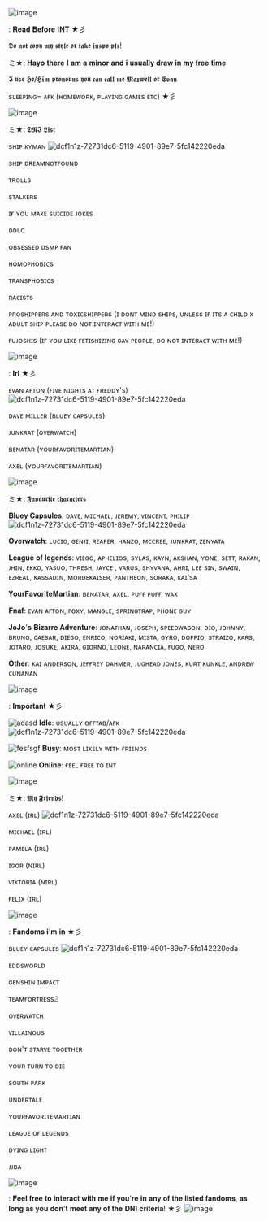 



![image](https://user-images.githubusercontent.com/114703263/198890048-5ef0507d-482d-458c-a8d1-2deaa1e83008.png)


: 𝐑𝐞𝐚𝐝 𝐁𝐞𝐟𝐨𝐫𝐞 𝐈𝐍𝐓 ★彡

 𝕯𝖔 𝖓𝖔𝖙 𝖈𝖔𝖕𝖞 𝖒𝖞 𝖘𝖙𝖞𝖑𝖊 𝖔𝖗 𝖙𝖆𝖐𝖊 𝖎𝖓𝖘𝖕𝖔 𝖕𝖑𝖘!

ミ★: 𝐇𝐚𝐲𝐨 𝐭𝐡𝐞𝐫𝐞 𝐈 𝐚𝐦 𝐚 𝐦𝐢𝐧𝐨𝐫 𝐚𝐧𝐝 𝐢 𝐮𝐬𝐮𝐚𝐥𝐥𝐲 𝐝𝐫𝐚𝐰 𝐢𝐧 𝐦𝐲 𝐟𝐫𝐞𝐞 𝐭𝐢𝐦𝐞

 𝕴 𝖚𝖘𝖊 𝕳𝖊/𝕳𝖎𝖒 𝖕𝖗𝖔𝖓𝖔𝖚𝖓𝖘 𝖞𝖔𝖚 𝖈𝖆𝖓 𝖈𝖆𝖑𝖑 𝖒𝖊 𝕸𝖆𝖝𝖜𝖊𝖑𝖑 𝖔𝖗 𝕰𝖛𝖆𝖓 

 sʟᴇᴇᴘɪɴɢ= ᴀғᴋ (ʜᴏᴍᴇᴡᴏʀᴋ, ᴘʟᴀʏɪɴɢ ɢᴀᴍᴇs ᴇᴛᴄ) ★彡

![image](https://user-images.githubusercontent.com/114703263/198890320-0f5c750f-ab67-4610-aeb1-9d399e3289ca.png)



ミ★: 𝕯𝕹𝕴 𝕷𝖎𝖘𝖙

sʜɪᴘ ᴋʏᴍᴀɴ       ![dcf1n1z-72731dc6-5119-4901-89e7-5fc142220eda](https://user-images.githubusercontent.com/114703263/198890671-728ac3bf-865f-498a-83c1-d59d64f626b9.gif)


sʜɪᴘ ᴅʀᴇᴀᴍɴᴏᴛғᴏᴜɴᴅ

ᴛʀᴏʟʟs

sᴛᴀʟᴋᴇʀs

ɪғ ʏᴏᴜ ᴍᴀᴋᴇ sᴜɪᴄɪᴅᴇ ᴊᴏᴋᴇs

ᴅᴅʟᴄ

ᴏʙsᴇssᴇᴅ ᴅsᴍᴘ ғᴀɴ

ʜᴏᴍᴏᴘʜᴏʙɪᴄs

ᴛʀᴀɴsᴘʜᴏʙɪᴄs

ʀᴀᴄɪsᴛs

ᴘʀᴏsʜɪᴘᴘᴇʀs ᴀɴᴅ ᴛᴏxɪᴄsʜɪᴘᴘᴇʀs (ɪ ᴅᴏɴᴛ ᴍɪɴᴅ sʜɪᴘs, ᴜɴʟᴇss ɪғ ɪᴛs ᴀ ᴄʜɪʟᴅ x ᴀᴅᴜʟᴛ sʜɪᴘ ᴘʟᴇᴀsᴇ ᴅᴏ ɴᴏᴛ ɪɴᴛᴇʀᴀᴄᴛ ᴡɪᴛʜ ᴍᴇ!)


ғᴜᴊᴏsʜɪs (ɪғ ʏᴏᴜ ʟɪᴋᴇ ғᴇᴛɪsʜɪᴢɪɴɢ ɢᴀʏ ᴘᴇᴏᴘʟᴇ, ᴅᴏ ɴᴏᴛ ɪɴᴛᴇʀᴀᴄᴛ ᴡɪᴛʜ ᴍᴇ!)

![image](https://user-images.githubusercontent.com/114703263/198890244-f1dd3ef3-4c5f-43c2-a569-10a0b2ac707f.png)

: 𝐈𝐫𝐥  ★彡  

ᴇᴠᴀɴ ᴀғᴛᴏɴ (ғɪᴠᴇ ɴɪɢʜᴛs ᴀᴛ ғʀᴇᴅᴅʏ's)       ![dcf1n1z-72731dc6-5119-4901-89e7-5fc142220eda](https://user-images.githubusercontent.com/114703263/198890671-728ac3bf-865f-498a-83c1-d59d64f626b9.gif)

ᴅᴀᴠᴇ ᴍɪʟʟᴇʀ (ʙʟᴜᴇʏ ᴄᴀᴘsᴜʟᴇs)

ᴊᴜɴᴋʀᴀᴛ (ᴏᴠᴇʀᴡᴀᴛᴄʜ)

ʙᴇɴᴀᴛᴀʀ (ʏᴏᴜʀғᴀᴠᴏʀɪᴛᴇᴍᴀʀᴛɪᴀɴ)

ᴀxᴇʟ (ʏᴏᴜʀғᴀᴠᴏʀɪᴛᴇᴍᴀʀᴛɪᴀɴ)


![image](https://user-images.githubusercontent.com/114703263/198890401-730c61fd-d802-47e8-a193-796982ea8c2f.png)


ミ★: 𝕱𝖆𝖛𝖔𝖚𝖗𝖎𝖙𝖊 𝖈𝖍𝖆𝖗𝖆𝖈𝖙𝖊𝖗𝖘

𝐁𝐥𝐮𝐞𝐲 𝐂𝐚𝐩𝐬𝐮𝐥𝐞𝐬: ᴅᴀᴠᴇ, ᴍɪᴄʜᴀᴇʟ, ᴊᴇʀᴇᴍʏ, ᴠɪɴᴄᴇɴᴛ, ᴘʜɪʟɪᴘ       ![dcf1n1z-72731dc6-5119-4901-89e7-5fc142220eda](https://user-images.githubusercontent.com/114703263/198890671-728ac3bf-865f-498a-83c1-d59d64f626b9.gif)

𝐎𝐯𝐞𝐫𝐰𝐚𝐭𝐜𝐡: ʟᴜᴄɪᴏ, ɢᴇɴᴊɪ, ʀᴇᴀᴘᴇʀ, ʜᴀɴᴢᴏ, ᴍᴄᴄʀᴇᴇ, ᴊᴜɴᴋʀᴀᴛ, ᴢᴇɴʏᴀᴛᴀ

𝐋𝐞𝐚𝐠𝐮𝐞 𝐨𝐟 𝐥𝐞𝐠𝐞𝐧𝐝𝐬: ᴠɪᴇɢᴏ, ᴀᴘʜᴇʟɪᴏs, sʏʟᴀs, ᴋᴀʏɴ, ᴀᴋsʜᴀɴ, ʏᴏɴᴇ, sᴇᴛᴛ, ʀᴀᴋᴀɴ, ᴊʜɪɴ, ᴇᴋᴋᴏ, ʏᴀsᴜᴏ, ᴛʜʀᴇsʜ, ᴊᴀʏᴄᴇ , ᴠᴀʀᴜs, sʜʏᴠᴀɴᴀ, ᴀʜʀɪ, ʟᴇᴇ sɪɴ, sᴡᴀɪɴ, ᴇᴢʀᴇᴀʟ, ᴋᴀssᴀᴅɪɴ, ᴍᴏʀᴅᴇᴋᴀɪsᴇʀ, ᴘᴀɴᴛʜᴇᴏɴ, sᴏʀᴀᴋᴀ, ᴋᴀɪ'sᴀ

𝐘𝐨𝐮𝐫𝐅𝐚𝐯𝐨𝐫𝐢𝐭𝐞𝐌𝐚𝐫𝐭𝐢𝐚𝐧: ʙᴇɴᴀᴛᴀʀ, ᴀxᴇʟ, ᴘᴜғғ ᴘᴜғғ, ᴡᴀx

𝐅𝐧𝐚𝐟: ᴇᴠᴀɴ ᴀғᴛᴏɴ, ғᴏxʏ, ᴍᴀɴɢʟᴇ, sᴘʀɪɴɢᴛʀᴀᴘ, ᴘʜᴏɴᴇ ɢᴜʏ

𝐉𝐨𝐉𝐨'𝐬 𝐁𝐢𝐳𝐚𝐫𝐫𝐞 𝐀𝐝𝐯𝐞𝐧𝐭𝐮𝐫𝐞: ᴊᴏɴᴀᴛʜᴀɴ, ᴊᴏsᴇᴘʜ, sᴘᴇᴇᴅᴡᴀɢᴏɴ, ᴅɪᴏ, ᴊᴏʜɴɴʏ, ʙʀᴜɴᴏ, ᴄᴀᴇsᴀʀ, ᴅɪᴇɢᴏ, ᴇɴʀɪᴄᴏ, ɴᴏʀɪᴀᴋɪ, ᴍɪsᴛᴀ, ɢʏʀᴏ, ᴅᴏᴘᴘɪᴏ, sᴛʀᴀɪᴢᴏ, ᴋᴀʀs, ᴊᴏᴛᴀʀᴏ, ᴊᴏsᴜᴋᴇ, ᴀᴋɪʀᴀ, ɢɪᴏʀɴᴏ, ʟᴇᴏɴᴇ, ɴᴀʀᴀɴᴄɪᴀ, ғᴜɢᴏ, ɴᴇʀᴏ

𝐎𝐭𝐡𝐞𝐫: ᴋᴀɪ ᴀɴᴅᴇʀsᴏɴ, ᴊᴇғғʀᴇʏ ᴅᴀʜᴍᴇʀ, ᴊᴜɢʜᴇᴀᴅ ᴊᴏɴᴇs, ᴋᴜʀᴛ ᴋᴜɴᴋʟᴇ, ᴀɴᴅʀᴇᴡ ᴄᴜɴᴀɴᴀɴ

 ![image](https://user-images.githubusercontent.com/114703263/198890458-9578433f-dcf9-4010-af48-e720fbb4ea84.png)

 
 : 𝐈𝐦𝐩𝐨𝐫𝐭𝐚𝐧𝐭 ★彡 

 ![adasd](https://user-images.githubusercontent.com/114703263/196957695-a13ed7b9-7548-4e4a-bca5-dca725c26c5f.png) 
𝐈𝐝𝐥𝐞: ᴜsᴜᴀʟʟʏ ᴏғғᴛᴀʙ/ᴀғᴋ       ![dcf1n1z-72731dc6-5119-4901-89e7-5fc142220eda](https://user-images.githubusercontent.com/114703263/198890671-728ac3bf-865f-498a-83c1-d59d64f626b9.gif)

 
 ![fesfsgf](https://user-images.githubusercontent.com/114703263/196957723-5423453f-d450-45c7-8e22-e31aa5f15d84.png)
𝐁𝐮𝐬𝐲: ᴍᴏsᴛ ʟɪᴋᴇʟʏ ᴡɪᴛʜ ғʀɪᴇɴᴅs 
 
![online](https://user-images.githubusercontent.com/114703263/196957742-0977270e-386b-45f0-8fe1-fa8f1436c6d5.png)
 𝐎𝐧𝐥𝐢𝐧𝐞: ғᴇᴇʟ ғʀᴇᴇ ᴛᴏ ɪɴᴛ

![image](https://user-images.githubusercontent.com/114703263/198890566-c486e5b3-b5af-4aa4-af24-5d731320ac76.png)


ミ★: 𝕸𝖞 𝕱𝖗𝖎𝖊𝖓𝖉𝖘!

ᴀxᴇʟ (ɪʀʟ)       ![dcf1n1z-72731dc6-5119-4901-89e7-5fc142220eda](https://user-images.githubusercontent.com/114703263/198890671-728ac3bf-865f-498a-83c1-d59d64f626b9.gif)


ᴍɪᴄʜᴀᴇʟ (ɪʀʟ)

ᴘᴀᴍᴇʟᴀ (ɪʀʟ)

ɪɢᴏʀ (ɴɪʀʟ)

ᴠɪᴋᴛᴏʀɪᴀ (ɴɪʀʟ)

ғᴇʟɪx (ɪʀʟ)




![image](https://user-images.githubusercontent.com/114703263/198890573-8b415ccd-b3fd-4202-b425-a461b5f3da9d.png)

: 𝐅𝐚𝐧𝐝𝐨𝐦𝐬 𝐢'𝐦 𝐢𝐧 ★彡 

ʙʟᴜᴇʏ ᴄᴀᴘsᴜʟᴇs        ![dcf1n1z-72731dc6-5119-4901-89e7-5fc142220eda](https://user-images.githubusercontent.com/114703263/198890671-728ac3bf-865f-498a-83c1-d59d64f626b9.gif)



ᴇᴅᴅsᴡᴏʀʟᴅ


ɢᴇɴsʜɪɴ ɪᴍᴘᴀᴄᴛ


ᴛᴇᴀᴍғᴏʀᴛʀᴇss𝟸


ᴏᴠᴇʀᴡᴀᴛᴄʜ


ᴠɪʟʟᴀɪɴᴏᴜs


ᴅᴏɴ'ᴛ sᴛᴀʀᴠᴇ ᴛᴏɢᴇᴛʜᴇʀ


ʏᴏᴜʀ ᴛᴜʀɴ ᴛᴏ ᴅɪᴇ


sᴏᴜᴛʜ ᴘᴀʀᴋ


ᴜɴᴅᴇʀᴛᴀʟᴇ


ʏᴏᴜʀғᴀᴠᴏʀɪᴛᴇᴍᴀʀᴛɪᴀɴ


ʟᴇᴀɢᴜᴇ ᴏғ ʟᴇɢᴇɴᴅs


ᴅʏɪɴɢ ʟɪɢʜᴛ

ᴊᴊʙᴀ


![image](https://user-images.githubusercontent.com/114703263/198890580-23943de5-8d05-4b7b-a2d5-c777faf2cc71.png)





: 𝐅𝐞𝐞𝐥 𝐟𝐫𝐞𝐞 𝐭𝐨 𝐢𝐧𝐭𝐞𝐫𝐚𝐜𝐭 𝐰𝐢𝐭𝐡 𝐦𝐞 𝐢𝐟 𝐲𝐨𝐮'𝐫𝐞 𝐢𝐧 𝐚𝐧𝐲 𝐨𝐟 𝐭𝐡𝐞 𝐥𝐢𝐬𝐭𝐞𝐝 𝐟𝐚𝐧𝐝𝐨𝐦𝐬, 𝐚𝐬 𝐥𝐨𝐧𝐠 𝐚𝐬 𝐲𝐨𝐮 𝐝𝐨𝐧'𝐭 𝐦𝐞𝐞𝐭 𝐚𝐧𝐲 𝐨𝐟 𝐭𝐡𝐞 𝐃𝐍𝐈 𝐜𝐫𝐢𝐭𝐞𝐫𝐢𝐚! ★彡
![image](https://user-images.githubusercontent.com/114703263/198890054-a686c59f-e428-4d42-b34f-32c831fde4b5.png)

